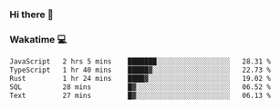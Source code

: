 ### Hi there 👋

<!--
**kikyou14/kikyou14** is a ✨ _special_ ✨ repository because its `README.md` (this file) appears on your GitHub profile.

Here are some ideas to get you started:

- 🔭 I’m currently working on ...
- 🌱 I’m currently learning ...
- 👯 I’m looking to collaborate on ...
- 🤔 I’m looking for help with ...
- 💬 Ask me about ...
- 📫 How to reach me: ...
- 😄 Pronouns: ...
- ⚡ Fun fact: ...
-->

### Wakatime 💻

<!--START_SECTION:waka-->

```txt
JavaScript   2 hrs 5 mins    ███████░░░░░░░░░░░░░░░░░░   28.31 %
TypeScript   1 hr 40 mins    █████▓░░░░░░░░░░░░░░░░░░░   22.73 %
Rust         1 hr 24 mins    ████▓░░░░░░░░░░░░░░░░░░░░   19.02 %
SQL          28 mins         █▓░░░░░░░░░░░░░░░░░░░░░░░   06.52 %
Text         27 mins         █▓░░░░░░░░░░░░░░░░░░░░░░░   06.13 %
```

<!--END_SECTION:waka-->